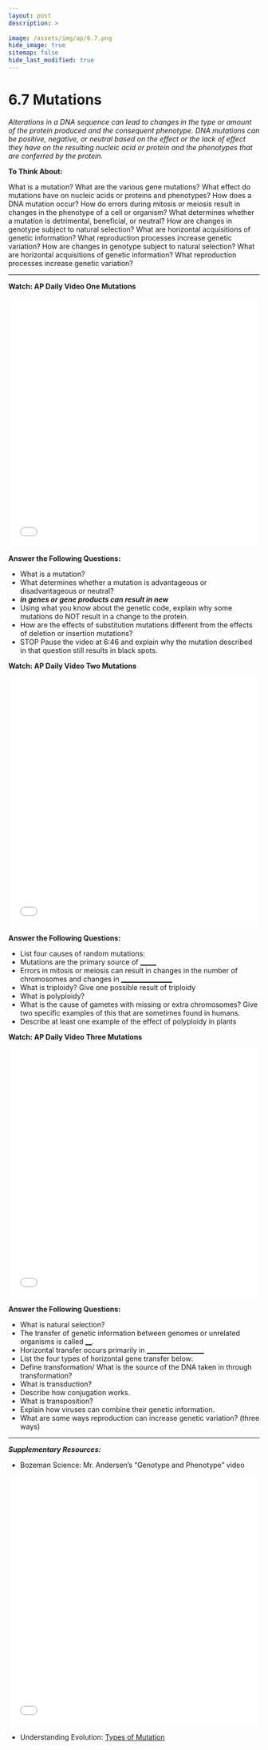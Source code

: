 ```yaml
---
layout: post
description: >
  
image: /assets/img/ap/6.7.png
hide_image: true
sitemap: false
hide_last_modified: true
---
```


# 6.7 Mutations

*Alterations in a DNA sequence can lead to changes in the type or amount of the protein produced and the consequent phenotype. DNA mutations can be positive, negative, or neutral based on the effect or the lack of effect they have on the resulting nucleic acid or protein and the phenotypes that are conferred by the protein.*

**To Think About:** 

What is a mutation? What are the various gene mutations? What effect do mutations have on nucleic acids or proteins and phenotypes? How does a DNA mutation occur? How do errors during mitosis or meiosis result in changes in the phenotype of a cell or organism? What determines whether a mutation is detrimental, beneficial, or neutral? How are changes in genotype subject to natural selection? What are horizontal acquisitions of genetic information? What reproduction processes increase genetic variation?
How are changes in genotype subject to natural selection? What are horizontal acquisitions of genetic information? What reproduction processes increase genetic variation?

---

**Watch: AP Daily Video One Mutations**

<iframe src="//player.bilibili.com/player.html?isOutside=true&aid=762646093&bvid=BV1964y1a7Xj&cid=442572618&p=61&high_quality=1&danmaku=0&autoplay=0" allowfullscreen="allowfullscreen" width="100%" height="500" scrolling="no" frameborder="0" sandbox="allow-top-navigation allow-same-origin allow-forms allow-scripts"></iframe>

**Answer the Following Questions:**

- What is a mutation?
- What determines whether a mutation is advantageous or disadvantageous or neutral?
- <u>_______________</u>  in genes or gene products can result in new <u>_______________</u>
- Using what you know about the genetic code, explain why some mutations do NOT result in a change to the protein.
- How are the effects of substitution mutations different from the effects of deletion or insertion mutations?
- STOP Pause the video at 6:46 and explain why the mutation described in that question still results in black spots.

**Watch: AP Daily Video Two Mutations**

<iframe src="//player.bilibili.com/player.html?isOutside=true&aid=762646093&bvid=BV1964y1a7Xj&cid=442572406&p=62&high_quality=1&danmaku=0&autoplay=0" allowfullscreen="allowfullscreen" width="100%" height="500" scrolling="no" frameborder="0" sandbox="allow-top-navigation allow-same-origin allow-forms allow-scripts"></iframe>

**Answer the Following Questions:**

- List four causes of random mutations:
- Mutations are the primary source of <u>________________</u>   <u>_____________________</u>
- Errors in mitosis or meiosis can result in changes in the number of chromosomes and changes in <u>________________</u>
- What is triploidy?  Give one possible result of triploidy
- What is polyploidy?  
- What is the cause of gametes with missing or extra chromosomes?  Give two specific examples of this that are sometimes found in humans.
- Describe at least one example of the effect of polyploidy in plants

**Watch: AP Daily Video Three Mutations**

<iframe src="//player.bilibili.com/player.html?isOutside=true&aid=762646093&bvid=BV1964y1a7Xj&cid=442572733&p=63&high_quality=1&danmaku=0&autoplay=0" allowfullscreen="allowfullscreen" width="100%" height="500" scrolling="no" frameborder="0" sandbox="allow-top-navigation allow-same-origin allow-forms allow-scripts"></iframe>

**Answer the Following Questions:**

- What is natural selection?
- The transfer of genetic information between genomes or unrelated organisms is called <u>_____________________</u>   <u>_______________________</u>.
- Horizontal transfer occurs primarily in <u>__________________</u>
- List the four types of horizontal gene transfer below:
- Define transformation/  What is the source of the DNA taken in through transformation?
- What is transduction? 
- Describe how conjugation works.
- What is transposition?
- Explain how viruses can combine their genetic information.
- What are some ways reproduction can increase genetic variation?  (three ways)

---

***Supplementary Resources:*** 

- Bozeman Science:  Mr. Andersen’s “Genotype and Phenotype” video

<iframe src="//player.bilibili.com/player.html?isOutside=true&aid=112836474831398&bvid=BV1jm8zeuEPV&cid=500001625097221&p=1&high_quality=1&danmaku=0&autoplay=0" allowfullscreen="allowfullscreen" width="100%" height="500" scrolling="no" frameborder="0" sandbox="allow-top-navigation allow-same-origin allow-forms allow-scripts"></iframe>

- Understanding Evolution:  [Types of Mutation](https://evolution.berkeley.edu/dna-and-mutations/types-of-mutations/)